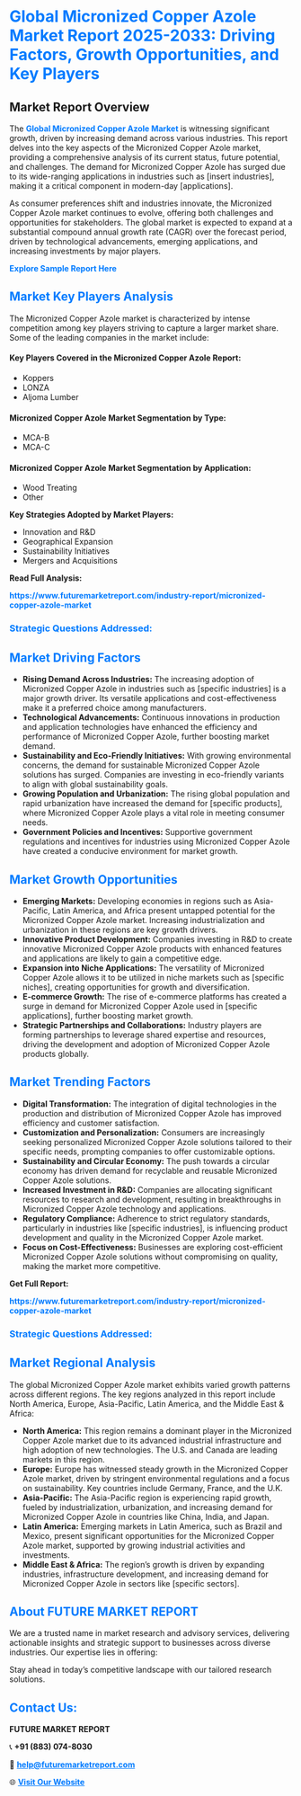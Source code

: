 <h1 style="color: #007BFF;">Global Micronized Copper Azole Market Report 2025-2033: Driving Factors, Growth Opportunities, and Key Players</h1>

<section id="overview">
<h2>Market Report Overview</h2>
<p>The <a href="https://www.futuremarketreport.com/industry-report/micronized-copper-azole-market" style="color: #007BFF; text-decoration: none;"><strong>Global Micronized Copper Azole Market</strong></a> is witnessing significant growth, driven by increasing demand across various industries. This report delves into the key aspects of the Micronized Copper Azole market, providing a comprehensive analysis of its current status, future potential, and challenges. The demand for Micronized Copper Azole has surged due to its wide-ranging applications in industries such as [insert industries], making it a critical component in modern-day [applications].</p>
<p>As consumer preferences shift and industries innovate, the Micronized Copper Azole market continues to evolve, offering both challenges and opportunities for stakeholders. The global market is expected to expand at a substantial compound annual growth rate (CAGR) over the forecast period, driven by technological advancements, emerging applications, and increasing investments by major players.</p>
</section>

<section id="overview">
<p><a href="https://www.futuremarketreport.com/request-sample/reportId=46772" style="color: #007BFF; text-decoration: none;"><strong>Explore Sample Report Here</strong></a></p>
</section>

<section id="key-players">
<h2 style="color: #007BFF;">Market Key Players Analysis</h2>
<p>The Micronized Copper Azole market is characterized by intense competition among key players striving to capture a larger market share. Some of the leading companies in the market include:</p>
<h4>Key Players Covered in the Micronized Copper Azole Report:</h4>
<ul><li>Koppers</li><li>LONZA</li><li>Aljoma Lumber</li></ul>
<h4>Micronized Copper Azole Market Segmentation by Type:</h4>
<ul><li>MCA-B</li><li>MCA-C</li></ul>

<h4>Micronized Copper Azole Market Segmentation by Application:</h4>
<ul><li>Wood Treating</li><li>Other</li></ul>
<p><strong>Key Strategies Adopted by Market Players:</strong></p>
<ul>
<li>Innovation and R&D</li>
<li>Geographical Expansion</li>
<li>Sustainability Initiatives</li>
<li>Mergers and Acquisitions</li>
</ul>
</section>

<section>
<p><strong>Read Full Analysis: </strong></p><a href="https://www.futuremarketreport.com/industry-report/micronized-copper-azole-market" style="color: #007BFF; text-decoration: none;"><strong>https://www.futuremarketreport.com/industry-report/micronized-copper-azole-market</strong></a>
<h3 style="color: #007BFF;">Strategic Questions Addressed:</h3>
</section>

<section id="driving-factors">
<h2 style="color: #007BFF;">Market Driving Factors</h2>
<ul>
<li><strong>Rising Demand Across Industries:</strong> The increasing adoption of Micronized Copper Azole in industries such as [specific industries] is a major growth driver. Its versatile applications and cost-effectiveness make it a preferred choice among manufacturers.</li>
<li><strong>Technological Advancements:</strong> Continuous innovations in production and application technologies have enhanced the efficiency and performance of Micronized Copper Azole, further boosting market demand.</li>
<li><strong>Sustainability and Eco-Friendly Initiatives:</strong> With growing environmental concerns, the demand for sustainable Micronized Copper Azole solutions has surged. Companies are investing in eco-friendly variants to align with global sustainability goals.</li>
<li><strong>Growing Population and Urbanization:</strong> The rising global population and rapid urbanization have increased the demand for [specific products], where Micronized Copper Azole plays a vital role in meeting consumer needs.</li>
<li><strong>Government Policies and Incentives:</strong> Supportive government regulations and incentives for industries using Micronized Copper Azole have created a conducive environment for market growth.</li>
</ul>
</section>

<section id="growth-opportunities">
<h2 style="color: #007BFF;">Market Growth Opportunities</h2>
<ul>
<li><strong>Emerging Markets:</strong> Developing economies in regions such as Asia-Pacific, Latin America, and Africa present untapped potential for the Micronized Copper Azole market. Increasing industrialization and urbanization in these regions are key growth drivers.</li>
<li><strong>Innovative Product Development:</strong> Companies investing in R&D to create innovative Micronized Copper Azole products with enhanced features and applications are likely to gain a competitive edge.</li>
<li><strong>Expansion into Niche Applications:</strong> The versatility of Micronized Copper Azole allows it to be utilized in niche markets such as [specific niches], creating opportunities for growth and diversification.</li>
<li><strong>E-commerce Growth:</strong> The rise of e-commerce platforms has created a surge in demand for Micronized Copper Azole used in [specific applications], further boosting market growth.</li>
<li><strong>Strategic Partnerships and Collaborations:</strong> Industry players are forming partnerships to leverage shared expertise and resources, driving the development and adoption of Micronized Copper Azole products globally.</li>
</ul>
</section>

<section id="trending-factors">
<h2 style="color: #007BFF;">Market Trending Factors</h2>
<ul>
<li><strong>Digital Transformation:</strong> The integration of digital technologies in the production and distribution of Micronized Copper Azole has improved efficiency and customer satisfaction.</li>
<li><strong>Customization and Personalization:</strong> Consumers are increasingly seeking personalized Micronized Copper Azole solutions tailored to their specific needs, prompting companies to offer customizable options.</li>
<li><strong>Sustainability and Circular Economy:</strong> The push towards a circular economy has driven demand for recyclable and reusable Micronized Copper Azole solutions.</li>
<li><strong>Increased Investment in R&D:</strong> Companies are allocating significant resources to research and development, resulting in breakthroughs in Micronized Copper Azole technology and applications.</li>
<li><strong>Regulatory Compliance:</strong> Adherence to strict regulatory standards, particularly in industries like [specific industries], is influencing product development and quality in the Micronized Copper Azole market.</li>
<li><strong>Focus on Cost-Effectiveness:</strong> Businesses are exploring cost-efficient Micronized Copper Azole solutions without compromising on quality, making the market more competitive.</li>
</ul>
</section>

<section>
<p><strong>Get Full Report: </strong></p><a href="https://www.futuremarketreport.com/industry-report/micronized-copper-azole-market" style="color: #007BFF; text-decoration: none;"><strong>https://www.futuremarketreport.com/industry-report/micronized-copper-azole-market</strong></a>
<h3 style="color: #007BFF;">Strategic Questions Addressed:</h3>
</section>


<section id="regional-analysis">
<h2 style="color: #007BFF;">Market Regional Analysis</h2>
<p>The global Micronized Copper Azole market exhibits varied growth patterns across different regions. The key regions analyzed in this report include North America, Europe, Asia-Pacific, Latin America, and the Middle East & Africa:</p>
<ul>
<li><strong>North America:</strong> This region remains a dominant player in the Micronized Copper Azole market due to its advanced industrial infrastructure and high adoption of new technologies. The U.S. and Canada are leading markets in this region.</li>
<li><strong>Europe:</strong> Europe has witnessed steady growth in the Micronized Copper Azole market, driven by stringent environmental regulations and a focus on sustainability. Key countries include Germany, France, and the U.K.</li>
<li><strong>Asia-Pacific:</strong> The Asia-Pacific region is experiencing rapid growth, fueled by industrialization, urbanization, and increasing demand for Micronized Copper Azole in countries like China, India, and Japan.</li>
<li><strong>Latin America:</strong> Emerging markets in Latin America, such as Brazil and Mexico, present significant opportunities for the Micronized Copper Azole market, supported by growing industrial activities and investments.</li>
<li><strong>Middle East & Africa:</strong> The region’s growth is driven by expanding industries, infrastructure development, and increasing demand for Micronized Copper Azole in sectors like [specific sectors].</li>
</ul>
</section>

<footer>
<h2 style="color: #007BFF;">About FUTURE MARKET REPORT</h2>
<p>We are a trusted name in market research and advisory services, delivering actionable insights and strategic support to businesses across diverse industries. Our expertise lies in offering:</p>

<p>Stay ahead in today’s competitive landscape with our tailored research solutions.</p>

<h2 style="color: #007BFF;">Contact Us:</h2>
<p><strong>FUTURE MARKET REPORT</strong></p>
<p>📞 <strong>+91 (883) 074-8030</strong></p>
<p>📧 <strong><a href="mailto:help@futuremarketreport.com" style="color: #007BFF;">help@futuremarketreport.com</a></strong></p>
<p>🌐 <strong><a href="https://www.futuremarketreport.com/" style="color: #007BFF;">Visit Our Website</a></strong></p>
</footer>